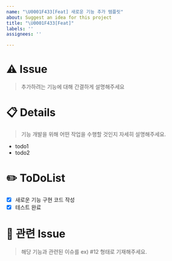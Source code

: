 ```yaml
---
name: "\U0001F433[Feat] 새로운 기능 추가 템플릿"
about: Suggest an idea for this project
title: "\U0001F433[Feat]"
labels: ''
assignees: ''

---
```


# ⚠️ Issue
> 추가하려는 기능에 대해 간결하게 설명해주세요

# 📋 Details
> 기능 개발을 위해 어떤 작업을 수행할 것인지 자세히 설명해주세요.
- todo1
- todo2

# ✏️ ToDoList
- [x] 새로운 기능 구현 코드 작성
- [x] 테스트 완료

# 🦉 관련 Issue
> 해당 기능과 관련된 이슈를 ex) #12 형태로 기재해주세요.
